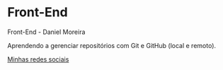 # Front-End
Front-End - Daniel Moreira

Aprendendo a gerenciar repositórios com Git e GitHub (local e remoto).

<a href="https://danielmoreiraprogramador.github.io/quemsoueu/">Minhas redes sociais</a>
